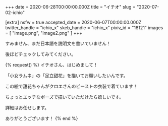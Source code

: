 +++
date = 2020-06-28T00:00:00.000Z
title = "イチオ"
slug = "2020-07-02-ichio"

[extra]
nsfw = true
accepted_date = 2020-06-07T00:00:00.000Z
twitter_handle = "ichio_x"
skeb_handle = "ichio_x"
pixiv_id = "18121"
images = [
  "image.png",
  "image2.png"
]
+++

すみません、まだ日本語を説明文を書いていません！

後ほどチェックしてみてください。

{% request() %}
イチオさん、はじめまして！

「小女ラムネ」の「足立甜花」を描いてお願いしたいんです。

この絵で甜花ちゃんがクロエさんのビーストの衣装で着ています！

ちょっとエッチなポーズで描いていただけたら嬉しいです。

詳細はお任せします。

ありがとうございます！
{% end %}